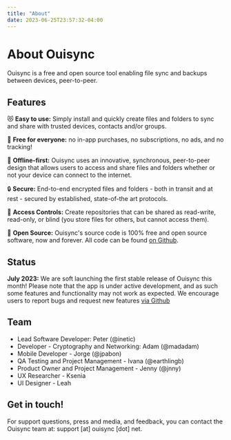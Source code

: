 ```yaml
---
title: "About"
date: 2023-06-25T23:57:32-04:00
---
```

# About Ouisync

Ouisync is a free and open source tool enabling file sync and backups between devices, peer-to-peer.

## Features

😻 **Easy to use:** Simply install and quickly create files and folders to sync and share with trusted devices, contacts and/or groups.

💸 **Free for everyone:** no in-app purchases, no subscriptions, no ads, and no tracking!

🔆 **Offline-first:** Ouisync uses an innovative, synchronous, peer-to-peer design that allows users to access and share files and folders whether or not your device can connect to the internet.

🔒 **Secure:** End-to-end encrypted files and folders - both in transit and at rest - secured by established, state-of-the art protocols.

🔑 **Access Controls:** Create repositories that can be shared as read-write, read-only, or blind (you store files for others, but cannot access them).

👐 **Open Source:** Ouisync's source code is 100% free and open source software, now and forever. All code can be found [on Github](https://github.com/equalitie/ouisync-app).

## Status

**July 2023:** We are soft launching the first stable release of Ouisync this month! Please note that the app is under active development, and as such some features and functionality may not work as expected. We encourage users to report bugs and request new features [via Github](https://github.com/equalitie/ouisync-app)

## Team

- Lead Software Developer: Peter (@inetic)
- Developer - Cryptography and Networking: Adam (@madadam)
- Mobile Developer - Jorge (@jpabon)
- QA Testing and Project Management - Ivana (@earthlingb)
- Product Owner and Project Management - Jenny (@jnny)
- UX Researcher - Ksenia
- UI Designer - Leah

## Get in touch!

For support questions, press and media, and feedback, you can contact the Ouisync team at: support [at] ouisync [dot] net.


